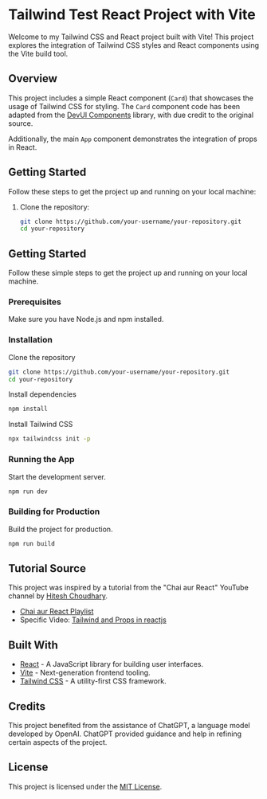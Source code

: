 # Tailwind Test React Project with Vite

Welcome to my Tailwind CSS and React project built with Vite! This project explores the integration of Tailwind CSS styles and React components using the Vite build tool.

## Overview

This project includes a simple React component (`Card`) that showcases the usage of Tailwind CSS for styling. The `Card` component code has been adapted from the [DevUI Components](https://www.devui.io/components/cards) library, with due credit to the original source.

Additionally, the main `App` component demonstrates the integration of props in React.

## Getting Started

Follow these steps to get the project up and running on your local machine:

1. Clone the repository:

   ```bash
   git clone https://github.com/your-username/your-repository.git
   cd your-repository
   ```

## Getting Started

Follow these simple steps to get the project up and running on your local machine.

### Prerequisites

Make sure you have Node.js and npm installed.

### Installation

Clone the repository

```bash
git clone https://github.com/your-username/your-repository.git
cd your-repository
```

Install dependencies

```bash
npm install
```

Install Tailwind CSS

```bash
npx tailwindcss init -p
```

### Running the App

Start the development server.

```bash
npm run dev
```

### Building for Production

Build the project for production.

```bash
npm run build
```

## Tutorial Source

This project was inspired by a tutorial from the "Chai aur React" YouTube channel by [Hitesh Choudhary](https://www.youtube.com/@chaiaurcode).

- [Chai aur React Playlist](https://youtube.com/playlist?list=PLu71SKxNbfoDqgPchmvIsL4hTnJIrtige&si=uK4P_CC_IDk520n4)
- Specific Video: [Tailwind and Props in reactjs
  ](https://youtu.be/bB6707XzCNc?si=b7GLF3Fdv_MHNqUa)

## Built With

- [React](https://reactjs.org/) - A JavaScript library for building user interfaces.
- [Vite](https://vitejs.dev/) - Next-generation frontend tooling.
- [Tailwind CSS](https://tailwindcss.com/) - A utility-first CSS framework.

## Credits

This project benefited from the assistance of ChatGPT, a language model developed by OpenAI. ChatGPT provided guidance and help in refining certain aspects of the project.

## License

This project is licensed under the [MIT License](LICENSE).
